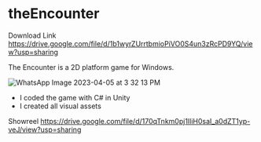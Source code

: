 # theEncounter

Download Link https://drive.google.com/file/d/1b1wyrZUrrtbmioPiVO0S4un3zRcPD9YQ/view?usp=sharing

The Encounter is a 2D platform game for Windows. 

![WhatsApp Image 2023-04-05 at 3 32 13 PM](https://user-images.githubusercontent.com/114207468/230204485-eddf5428-bd4a-4143-84c7-749260402aa4.jpeg)

* I coded the game with C# in Unity
* I created all visual assets 

Showreel https://drive.google.com/file/d/170qTnkm0pj1IliH0saI_a0dZT1yp-veJ/view?usp=sharing
